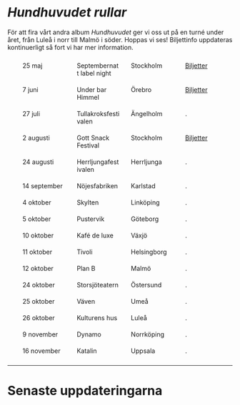 
# *Hundhuvudet rullar*

För att fira vårt andra album *Hundhuvudet* ger vi oss ut på en turné under året, från Luleå i norr till Malmö i söder. Hoppas vi ses! Biljettinfo uppdateras kontinuerligt så fort vi har mer information.

<style>
.list-leader {
  display: flex;
  justify-content: space-between;
  width: 100%;
  list-style-type: none;
  position: relative;
  flex-wrap: wrap;
}

.list-leader span {
  width: 20%;
  text-align: left;
  z-index: 1;
  padding: 10px;
}

@media (max-width: 600px) {
  .list-leader span {
    width: 100%;
    text-align: center;
  }
}
</style>

<ul>
  <li class="list-leader"><span>25 maj</span><span>Septembernatt label night</span><span>Stockholm</span><span><a href="https://www.tickster.com/sv/events/y1y32b178mr8nnl/2024-05-25/septembernatt-100-releaser">Biljetter</a></span></li>
  <li class="list-leader"><span>7 juni</span><span>Under bar Himmel</span><span>Örebro</span><span><a href="https://www.tickster.com/sv/events/x2cvw3avgtpz9l7/2024-06-07/hastpojken-division-7-under-bar-himmel">Biljetter</a></span></li>
  <li class="list-leader"><span>27 juli</span><span>Tullakroksfestivalen</span><span>Ängelholm</span><span>.</span></li>
  <li class="list-leader"><span>2 augusti</span><span>Gott Snack Festival</span><span>Stockholm</span><span><a href="https://billetto.se/e/gott-snack-festival-biljetter-969436">Biljetter</a></span></li>
  <li class="list-leader"><span>24 augusti</span><span>Herrljungafestivalen</span><span>Herrljunga</span><span>.</span></li>
  <li class="list-leader"><span>14 september</span><span>Nöjesfabriken</span><span>Karlstad</span><span>.</span></li>
  <li class="list-leader"><span>4 oktober</span><span>Skylten</span><span>Linköping</span><span>.</span></li>
  <li class="list-leader"><span>5 oktober</span><span>Pustervik</span><span>Göteborg</span><span>.</span></li>
  <li class="list-leader"><span>10 oktober</span><span>Kafé de luxe</span><span>Växjö</span><span>.</span></li>
  <li class="list-leader"><span>11 oktober</span><span>Tivoli</span><span>Helsingborg</span><span>.</span></li>
  <li class="list-leader"><span>12 oktober</span><span>Plan B</span><span>Malmö</span><span>.</span></li>
  <li class="list-leader"><span>24 oktober</span><span>Storsjöteatern</span><span>Östersund</span><span>.</span></li>
  <li class="list-leader"><span>25 oktober</span><span>Väven</span><span>Umeå</span><span>.</span></li>
  <li class="list-leader"><span>26 oktober</span><span>Kulturens hus</span><span>Luleå</span><span>.</span></li>
  <li class="list-leader"><span>9 november</span><span>Dynamo</span><span>Norrköping</span><span>.</span></li>
  <li class="list-leader"><span>16 november</span><span>Katalin</span><span>Uppsala</span><span>.</span></li>
</ul>



---

# Senaste uppdateringarna

